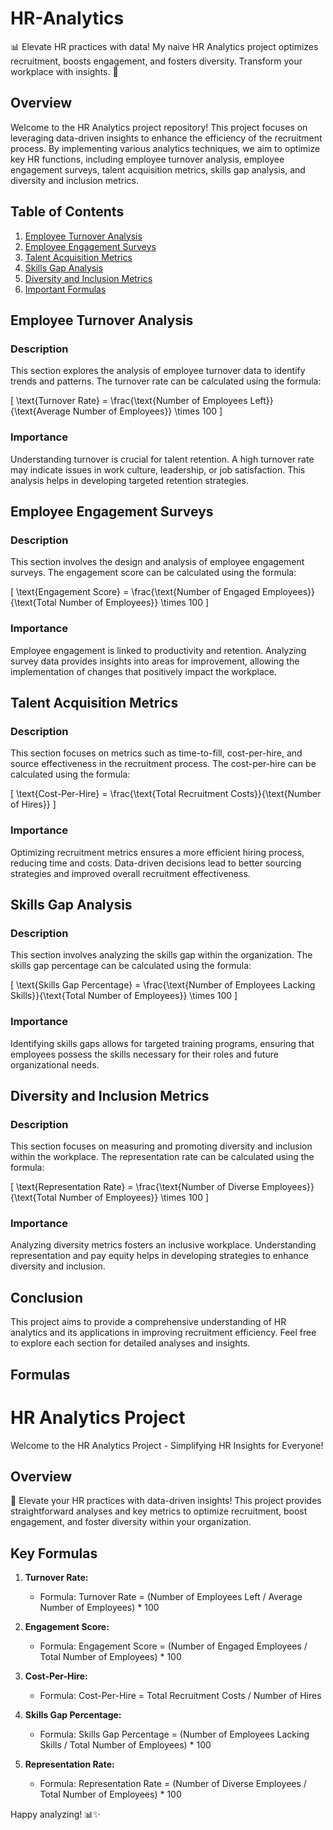 # HR-Analytics
📊 Elevate HR practices with data! My naive HR Analytics project optimizes recruitment, boosts engagement, and fosters diversity. Transform your workplace with insights. 🚀

## Overview

Welcome to the HR Analytics project repository! This project focuses on leveraging data-driven insights to enhance the efficiency of the recruitment process. By implementing various analytics techniques, we aim to optimize key HR functions, including employee turnover analysis, employee engagement surveys, talent acquisition metrics, skills gap analysis, and diversity and inclusion metrics.

## Table of Contents

1. [Employee Turnover Analysis](#employee-turnover-analysis)
2. [Employee Engagement Surveys](#employee-engagement-surveys)
3. [Talent Acquisition Metrics](#talent-acquisition-metrics)
4. [Skills Gap Analysis](#skills-gap-analysis)
5. [Diversity and Inclusion Metrics](#diversity-and-inclusion-metrics)
6. [Important Formulas](#formuals)

## Employee Turnover Analysis

### Description

This section explores the analysis of employee turnover data to identify trends and patterns. The turnover rate can be calculated using the formula:

\[ \text{Turnover Rate} = \frac{\text{Number of Employees Left}}{\text{Average Number of Employees}} \times 100 \]

### Importance

Understanding turnover is crucial for talent retention. A high turnover rate may indicate issues in work culture, leadership, or job satisfaction. This analysis helps in developing targeted retention strategies.

## Employee Engagement Surveys

### Description

This section involves the design and analysis of employee engagement surveys. The engagement score can be calculated using the formula:

\[ \text{Engagement Score} = \frac{\text{Number of Engaged Employees}}{\text{Total Number of Employees}} \times 100 \]

### Importance

Employee engagement is linked to productivity and retention. Analyzing survey data provides insights into areas for improvement, allowing the implementation of changes that positively impact the workplace.

## Talent Acquisition Metrics

### Description

This section focuses on metrics such as time-to-fill, cost-per-hire, and source effectiveness in the recruitment process. The cost-per-hire can be calculated using the formula:

\[ \text{Cost-Per-Hire} = \frac{\text{Total Recruitment Costs}}{\text{Number of Hires}} \]

### Importance

Optimizing recruitment metrics ensures a more efficient hiring process, reducing time and costs. Data-driven decisions lead to better sourcing strategies and improved overall recruitment effectiveness.

## Skills Gap Analysis

### Description

This section involves analyzing the skills gap within the organization. The skills gap percentage can be calculated using the formula:

\[ \text{Skills Gap Percentage} = \frac{\text{Number of Employees Lacking Skills}}{\text{Total Number of Employees}} \times 100 \]

### Importance

Identifying skills gaps allows for targeted training programs, ensuring that employees possess the skills necessary for their roles and future organizational needs.

## Diversity and Inclusion Metrics

### Description

This section focuses on measuring and promoting diversity and inclusion within the workplace. The representation rate can be calculated using the formula:

\[ \text{Representation Rate} = \frac{\text{Number of Diverse Employees}}{\text{Total Number of Employees}} \times 100 \]

### Importance

Analyzing diversity metrics fosters an inclusive workplace. Understanding representation and pay equity helps in developing strategies to enhance diversity and inclusion.

## Conclusion

This project aims to provide a comprehensive understanding of HR analytics and its applications in improving recruitment efficiency. Feel free to explore each section for detailed analyses and insights.

## Formulas

# HR Analytics Project

Welcome to the HR Analytics Project - Simplifying HR Insights for Everyone!

## Overview

🚀 Elevate your HR practices with data-driven insights! This project provides straightforward analyses and key metrics to optimize recruitment, boost engagement, and foster diversity within your organization.

## Key Formulas

1. **Turnover Rate:**
   - Formula: Turnover Rate = (Number of Employees Left / Average Number of Employees) * 100

2. **Engagement Score:**
   - Formula: Engagement Score = (Number of Engaged Employees / Total Number of Employees) * 100

3. **Cost-Per-Hire:**
   - Formula: Cost-Per-Hire = Total Recruitment Costs / Number of Hires

4. **Skills Gap Percentage:**
   - Formula: Skills Gap Percentage = (Number of Employees Lacking Skills / Total Number of Employees) * 100

5. **Representation Rate:**
   - Formula: Representation Rate = (Number of Diverse Employees / Total Number of Employees) * 100


Happy analyzing! 📊✨
```
